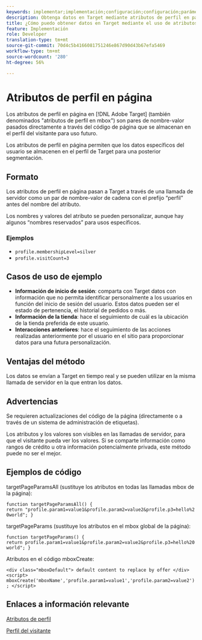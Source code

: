 ```yaml
---
keywords: implementar;implementación;configuración;configuración;parámetro de página
description: Obtenga datos en Target mediante atributos de perfil en página.
title: ¿Cómo puedo obtener datos en Target mediante el uso de atributos de perfil en página?
feature: Implementación
role: Developer
translation-type: tm+mt
source-git-commit: 70d4c5b4166081751246e867d90d43b67efa5469
workflow-type: tm+mt
source-wordcount: '280'
ht-degree: 56%

---
```


# Atributos de perfil en página

Los atributos de perfil en página en [!DNL Adobe Target] (también denominados &quot;atributos de perfil en mbox&quot;) son pares de nombre-valor pasados directamente a través del código de página que se almacenan en el perfil del visitante para uso futuro.

Los atributos de perfil en página permiten que los datos específicos del usuario se almacenen en el perfil de Target para una posterior segmentación.

## Formato

Los atributos de perfil en página pasan a Target a través de una llamada de servidor como un par de nombre-valor de cadena con el prefijo “perfil” antes del nombre del atributo.

Los nombres y valores del atributo se pueden personalizar, aunque hay algunos “nombres reservados” para usos específicos.

### Ejemplos

* `profile.membershipLevel=silver`
* `profile.visitCount=3`

## Casos de uso de ejemplo

* **Información de inicio de sesión**: comparta con Target datos con información que no permita identificar personalmente a los usuarios en función del inicio de sesión del usuario. Estos datos pueden ser el estado de pertenencia, el historial de pedidos o más.
* **Información de la tienda**: hace el seguimiento de cuál es la ubicación de la tienda preferida de este usuario.
* **Interacciones anteriores**: hace el seguimiento de las acciones realizadas anteriormente por el usuario en el sitio para proporcionar datos para una futura personalización.

## Ventajas del método

Los datos se envían a Target en tiempo real y se pueden utilizar en la misma llamada de servidor en la que entran los datos.

## Advertencias

Se requieren actualizaciones del código de la página (directamente o a través de un sistema de administración de etiquetas).

Los atributos y los valores son visibles en las llamadas de servidor, para que el visitante pueda ver los valores. Si se comparte información como rangos de crédito u otra información potencialmente privada, este método puede no ser el mejor.

## Ejemplos de código

targetPageParamsAll (sustituye los atributos en todas las llamadas mbox de la página):

`function targetPageParamsAll() { return "profile.param1=value1&profile.param2=value2&profile.p3=hello%20world"; }`

targetPageParams (sustituye los atributos en el mbox global de la página):

`function targetPageParams() { return profile.param1=value1&profile.param2=value2&profile.p3=hello%20world"; }`

Atributos en el código mboxCreate:

`<div class="mboxDefault"> default content to replace by offer </div> <script> mboxCreate('mboxName','profile.param1=value1','profile.param2=value2'); </script>`

## Enlaces a información relevante

[Atributos de perfil](/help/c-target/c-visitor-profile/profile-parameters.md#concept_01A30B4762D64CD5946B3AA38DC8A201)

[Perfil del visitante](/help/c-target/c-audiences/c-target-rules/visitor-profile.md#concept_E972690B9A4C4372A34229FA37EDA38E)